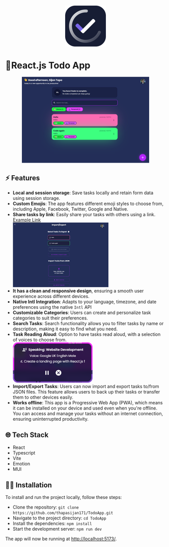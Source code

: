 <!-- prettier-ignore -->
<p align="center">
<img src="public/logo256.png" width="128px" />
<h1>📝React.js Todo App</h1>
</p>


<p align="center">

<img src="public/demo-1.png" width="400px" />
</p>

## ⚡ Features

- **Local and session storage**: Save tasks locally and retain form data using session storage.
- **Custom Emojis**: The app features different emoji styles to choose from, including Apple, Facebook, Twitter, Google and Native.
- **Share tasks by link**: Easily share your tasks with others using a link. [Example Link](https://todo-np.vercel.app/)<br/><img src="public/demo-2.png" width="300px" />
- **It has a clean and responsive design**, ensuring a smooth user experience across different devices.
- **Native Intl Integration**: Adapts to your language, timezone, and date preferences using the native `Intl` API
- **Customizable Categories**: Users can create and personalize task categories to suit their preferences.
- **Search Tasks**: Search functionality allows you to filter tasks by name or description, making it easy to find what you need.
- **Task Reading Aloud**: Option to have tasks read aloud, with a selection of voices to choose from. <br/>
  <img src="public/ReadAloud.png" width="250px" />
- **Import/Export Tasks**: Users can now import and export tasks to/from JSON files. This feature allows users to back up their tasks or transfer them to other devices easily.
- **Works offline**: This app is a Progressive Web App (PWA), which means it can be installed on your device and used even when you're offline. You can access and manage your tasks without an internet connection, ensuring uninterrupted productivity.

<!-- ## 📷 Screenshots 

<img src="public/m-1.png" width="350px" />

<br><hr><hr><br>

<img src="public/m-2.png" width="350px" />

<br><hr><hr><br>

<img src="public/m-3.png" width="350px" />

<br><hr><hr><br>

<img src="public/m-4.png" width="350px" />

<br><hr><hr><br>

<img src="public/m-5.png" width="350px" />

<br><hr><hr><br>

<img src="public/m-6.png" width="350px" />

<br><hr><hr><br>

<img src="public/demo-3.png" width="650px" />

<br><hr><hr><br> -->


## 🌐 Tech Stack

- React
- Typescript
- Vite
- Emotion
- MUI

## 👨‍💻 Installation

To install and run the project locally, follow these steps:

- Clone the repository: `git clone https://github.com/thapasijan171/TodoApp.git`
- Navigate to the project directory: `cd TodoApp`
- Install the dependencies: `npm install`
- Start the development server: `npm run dev`

The app will now be running at [http://localhost:5173/](http://localhost:5173/).


